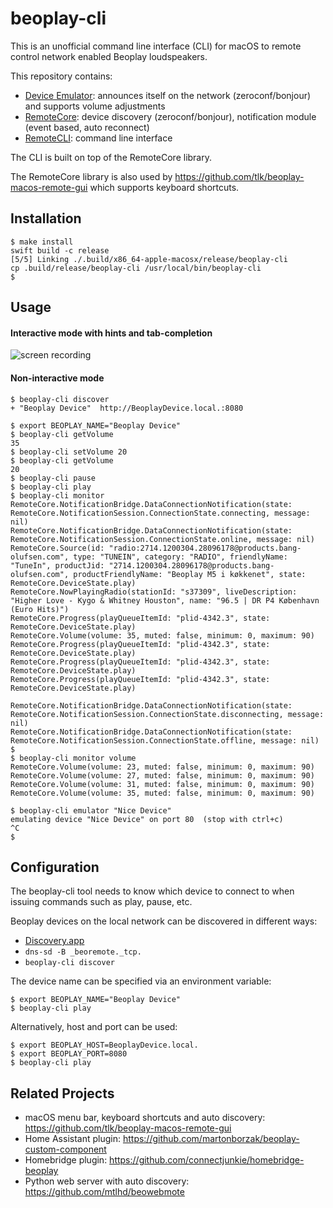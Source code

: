 # beoplay-cli

This is an unofficial command line interface (CLI) for macOS to remote control network enabled Beoplay loudspeakers.

This repository contains:
- [Device Emulator](https://github.com/tlk/beoplay-macos-remote-cli/tree/master/Sources/Emulator): announces itself on the network (zeroconf/bonjour) and supports volume adjustments
- [RemoteCore](https://github.com/tlk/beoplay-macos-remote-cli/tree/master/Sources/RemoteCore): device discovery (zeroconf/bonjour), notification module (event based, auto reconnect)
- [RemoteCLI](https://github.com/tlk/beoplay-macos-remote-cli/tree/master/Sources/RemoteCLI): command line interface

The CLI is built on top of the RemoteCore library.

The RemoteCore library is also used by https://github.com/tlk/beoplay-macos-remote-gui which supports keyboard shortcuts.

## Installation

```
$ make install
swift build -c release
[5/5] Linking ./.build/x86_64-apple-macosx/release/beoplay-cli
cp .build/release/beoplay-cli /usr/local/bin/beoplay-cli
$ 
```

## Usage

#### Interactive mode with hints and tab-completion
![screen recording](./tty.gif)

#### Non-interactive mode
```
$ beoplay-cli discover
+ "Beoplay Device"	http://BeoplayDevice.local.:8080

$ export BEOPLAY_NAME="Beoplay Device"
$ beoplay-cli getVolume
35
$ beoplay-cli setVolume 20
$ beoplay-cli getVolume
20
$ beoplay-cli pause
$ beoplay-cli play
$ beoplay-cli monitor
RemoteCore.NotificationBridge.DataConnectionNotification(state: RemoteCore.NotificationSession.ConnectionState.connecting, message: nil)
RemoteCore.NotificationBridge.DataConnectionNotification(state: RemoteCore.NotificationSession.ConnectionState.online, message: nil)
RemoteCore.Source(id: "radio:2714.1200304.28096178@products.bang-olufsen.com", type: "TUNEIN", category: "RADIO", friendlyName: "TuneIn", productJid: "2714.1200304.28096178@products.bang-olufsen.com", productFriendlyName: "Beoplay M5 i køkkenet", state: RemoteCore.DeviceState.play)
RemoteCore.NowPlayingRadio(stationId: "s37309", liveDescription: "Higher Love - Kygo & Whitney Houston", name: "96.5 | DR P4 København (Euro Hits)")
RemoteCore.Progress(playQueueItemId: "plid-4342.3", state: RemoteCore.DeviceState.play)
RemoteCore.Volume(volume: 35, muted: false, minimum: 0, maximum: 90)
RemoteCore.Progress(playQueueItemId: "plid-4342.3", state: RemoteCore.DeviceState.play)
RemoteCore.Progress(playQueueItemId: "plid-4342.3", state: RemoteCore.DeviceState.play)
RemoteCore.Progress(playQueueItemId: "plid-4342.3", state: RemoteCore.DeviceState.play)

RemoteCore.NotificationBridge.DataConnectionNotification(state: RemoteCore.NotificationSession.ConnectionState.disconnecting, message: nil)
RemoteCore.NotificationBridge.DataConnectionNotification(state: RemoteCore.NotificationSession.ConnectionState.offline, message: nil)
$
$ beoplay-cli monitor volume
RemoteCore.Volume(volume: 23, muted: false, minimum: 0, maximum: 90)
RemoteCore.Volume(volume: 27, muted: false, minimum: 0, maximum: 90)
RemoteCore.Volume(volume: 31, muted: false, minimum: 0, maximum: 90)
RemoteCore.Volume(volume: 35, muted: false, minimum: 0, maximum: 90)

$ beoplay-cli emulator "Nice Device"
emulating device "Nice Device" on port 80  (stop with ctrl+c)
^C
$
```

## Configuration

The beoplay-cli tool needs to know which device to connect to when issuing commands such as play, pause, etc.

Beoplay devices on the local network can be discovered in different ways:
- [Discovery.app](https://apps.apple.com/us/app/discovery-dns-sd-browser/id1381004916?mt=12)
- `dns-sd -B _beoremote._tcp.`
- `beoplay-cli discover`

The device name can be specified via an environment variable:
```
$ export BEOPLAY_NAME="Beoplay Device"
$ beoplay-cli play
```

Alternatively, host and port can be used:
```
$ export BEOPLAY_HOST=BeoplayDevice.local.
$ export BEOPLAY_PORT=8080
$ beoplay-cli play
```


## Related Projects
- macOS menu bar, keyboard shortcuts and auto discovery: https://github.com/tlk/beoplay-macos-remote-gui
- Home Assistant plugin: https://github.com/martonborzak/beoplay-custom-component
- Homebridge plugin: https://github.com/connectjunkie/homebridge-beoplay
- Python web server with auto discovery: https://github.com/mtlhd/beowebmote
